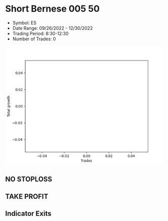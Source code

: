 # Short Bernese 005 50 
- Symbol: ES
- Date Range: 09/26/2022 - 12/30/2022
- Trading Period: 8:30-12:30
- Number of Trades: 0

![Plot](ShortBernese00550ES.png)
## NO STOPLOSS











## TAKE PROFIT






## Indicator Exits



